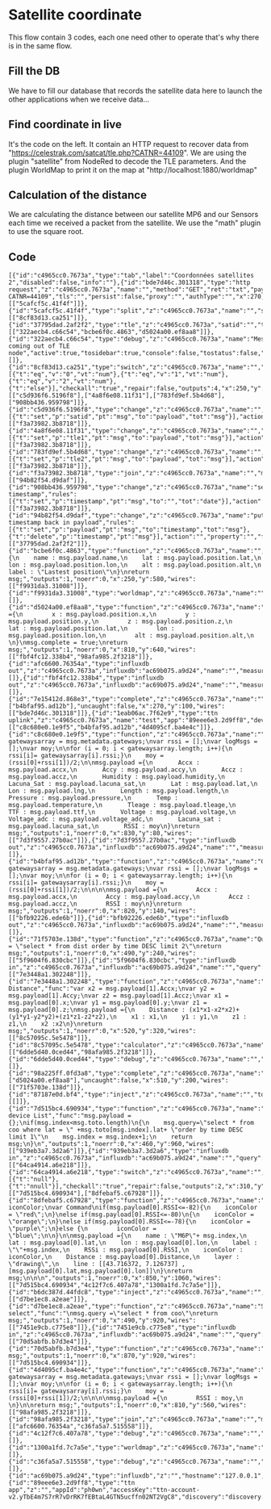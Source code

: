 # Satellite coordinate
This flow contain 3 codes, each one need other to operate that's why there is in the same flow.

## Fill the DB 
We have to fill our database that records the satellite data here to launch the other applications when we receive data... 

## Find coordinate in live
It's the code on the left. It contain an HTTP request to recover data from "https://celestrak.com/satcat/tle.php?CATNR=44109".
We are using the plugin "satellite" from NodeRed to decode the TLE parameters.
And the plugin WorldMap to print it on the map at "http://localhost:1880/worldmap"

## Calculation of the distance 
We are calculating the distance between our satellite MP6 and our Sensors each time we received a packet from the satellite.
We use the "math" plugin to use the square root.


## Code 
    [{"id":"c4965cc0.7673a","type":"tab","label":"Coordonnées satellites 2","disabled":false,"info":""},{"id":"bde7d46c.301318","type":"http request","z":"c4965cc0.7673a","name":"","method":"GET","ret":"txt","paytoqs":false,"url":"https://celestrak.com/satcat/tle.php?CATNR=44109","tls":"","persist":false,"proxy":"","authType":"","x":270,"y":140,"wires":[["5cafcf5c.41f4f"]]},{"id":"5cafcf5c.41f4f","type":"split","z":"c4965cc0.7673a","name":"","splt":"\\n","spltType":"str","arraySplt":1,"arraySpltType":"len","stream":false,"addname":"","x":250,"y":180,"wires":[["8cf83d13.ca251"]]},{"id":"37795dad.2af2f2","type":"tle","z":"c4965cc0.7673a","satid":"","tle1":"","tle2":"","coordsys":"latlongdeg","name":"MP6","x":250,"y":540,"wires":[["322aecb4.c66c54","bcbe6f0c.4863","d5024a00.ef8aa8"]]},{"id":"322aecb4.c66c54","type":"debug","z":"c4965cc0.7673a","name":"Message coming out of TLE node","active":true,"tosidebar":true,"console":false,"tostatus":false,"complete":"true","targetType":"full","x":500,"y":540,"wires":[]},{"id":"8cf83d13.ca251","type":"switch","z":"c4965cc0.7673a","name":"","property":"parts.index","propertyType":"msg","rules":[{"t":"eq","v":"0","vt":"num"},{"t":"eq","v":"1","vt":"num"},{"t":"eq","v":"2","vt":"num"},{"t":"else"}],"checkall":"true","repair":false,"outputs":4,"x":250,"y":240,"wires":[["c5d936f6.5196f8"],["4a8f6e08.11f31"],["783fd9ef.5b4d68"],["908bb436.959798"]]},{"id":"c5d936f6.5196f8","type":"change","z":"c4965cc0.7673a","name":"","rules":[{"t":"set","p":"satid","pt":"msg","to":"payload","tot":"msg"}],"action":"","property":"","from":"","to":"","reg":false,"x":270,"y":300,"wires":[["f3a73982.3b8718"]]},{"id":"4a8f6e08.11f31","type":"change","z":"c4965cc0.7673a","name":"","rules":[{"t":"set","p":"tle1","pt":"msg","to":"payload","tot":"msg"}],"action":"","property":"","from":"","to":"","reg":false,"x":270,"y":340,"wires":[["f3a73982.3b8718"]]},{"id":"783fd9ef.5b4d68","type":"change","z":"c4965cc0.7673a","name":"","rules":[{"t":"set","p":"tle2","pt":"msg","to":"payload","tot":"msg"}],"action":"","property":"","from":"","to":"","reg":false,"x":270,"y":380,"wires":[["f3a73982.3b8718"]]},{"id":"f3a73982.3b8718","type":"join","z":"c4965cc0.7673a","name":"","mode":"auto","build":"string","property":"payload","propertyType":"msg","key":"topic","joiner":"\\n","joinerType":"str","accumulate":false,"timeout":"","count":"","reduceRight":false,"reduceExp":"","reduceInit":"","reduceInitType":"","reduceFixup":"","x":250,"y":460,"wires":[["94b82f54.d9daf"]]},{"id":"908bb436.959798","type":"change","z":"c4965cc0.7673a","name":"set timestamp","rules":[{"t":"set","p":"timestamp","pt":"msg","to":"","tot":"date"}],"action":"","property":"","from":"","to":"","reg":false,"x":280,"y":420,"wires":[["f3a73982.3b8718"]]},{"id":"94b82f54.d9daf","type":"change","z":"c4965cc0.7673a","name":"put timestamp back in payload","rules":[{"t":"set","p":"payload","pt":"msg","to":"timestamp","tot":"msg"},{"t":"delete","p":"timestamp","pt":"msg"}],"action":"","property":"","from":"","to":"","reg":false,"x":330,"y":500,"wires":[["37795dad.2af2f2"]]},{"id":"bcbe6f0c.4863","type":"function","z":"c4965cc0.7673a","name":"","func":"msg.payload={\n    name : msg.payload.name,\n    lat : msg.payload.position.lat,\n    lon : msg.payload.position.lon,\n    alt : msg.payload.position.alt,\n    label : \"Lastest position\"\n}\nreturn msg;","outputs":1,"noerr":0,"x":250,"y":580,"wires":[["f9931da3.31008"]]},{"id":"f9931da3.31008","type":"worldmap","z":"c4965cc0.7673a","name":"","lat":"","lon":"","zoom":"","layer":"","cluster":"","maxage":"","usermenu":"show","layers":"show","panit":"false","panlock":"false","zoomlock":"false","hiderightclick":"false","coords":"none","showgrid":"false","path":"/worldmap","x":440,"y":640,"wires":[]},{"id":"d5024a00.ef8aa8","type":"function","z":"c4965cc0.7673a","name":"","func":"\nmsg.payload ={\n        x : msg.payload.position.x,\n        y : msg.payload.position.y,\n        z : msg.payload.position.z,\n        lat : msg.payload.position.lat,\n        lon : msg.payload.position.lon,\n        alt : msg.payload.position.alt,\n        \n}\nmsg.complete = true;\nreturn msg;","outputs":1,"noerr":0,"x":810,"y":640,"wires":[["fbf4fc12.338b4","98afa985.2f3218"]]},{"id":"afc6600.76354a","type":"influxdb out","z":"c4965cc0.7673a","influxdb":"ac69b075.a9d24","name":"","measurement":"coo","precision":"","retentionPolicy":"","x":1140,"y":720,"wires":[]},{"id":"fbf4fc12.338b4","type":"influxdb out","z":"c4965cc0.7673a","influxdb":"ac69b075.a9d24","name":"","measurement":"dist","precision":"","retentionPolicy":"","x":620,"y":720,"wires":[]},{"id":"7e15412d.868e3","type":"complete","z":"c4965cc0.7673a","name":"","scope":["b4bfaf95.ad12b"],"uncaught":false,"x":270,"y":100,"wires":[["bde7d46c.301318"]]},{"id":"1eab06ac.7f62e9","type":"ttn uplink","z":"c4965cc0.7673a","name":"test","app":"89eee6e3.2d9ff8","dev_id":"test","field":"","x":650,"y":100,"wires":[["c8c680e0.1e9f5","b4bfaf95.ad12b","4d4095cf.ba4e4c"]]},{"id":"c8c680e0.1e9f5","type":"function","z":"c4965cc0.7673a","name":"","func":"var gatewaysarray = msg.metadata.gateways;\nvar rssi = [];\nvar logMsgs = [];\nvar moy;\n\nfor (i = 0; i < gatewaysarray.length; i++){\n    rssi[i]= gatewaysarray[i].rssi;}\n    moy = (rssi[0]+rssi[1])/2;\n\nmsg.payload ={\n       Accx : msg.payload.accx,\n       Accy : msg.payload.accy,\n       Accz : msg.payload.accz,\n       Humidity : msg.payload.humidity,\n       Lacuna_Sat : msg.payload.lacuna_sat,\n       Lat : msg.payload.lat,\n       Lon : msg.payload.lng,\n       Length : msg.payload.length,\n       Pressure : msg.payload.pressure,\n       Temp : msg.payload.temperature,\n       Tleage : msg.payload.tleage,\n       TTF : msg.payload.ttf,\n       Voltage : msg.payload.voltage,\n       Voltage_adc : msg.payload.voltage_adc,\n       Lacuna_sat : msg.payload.lacuna_sat,\n       RSSI : moy\n}\nreturn msg;","outputs":1,"noerr":0,"x":830,"y":80,"wires":[["7d3f9557.27b0ac"]]},{"id":"7d3f9557.27b0ac","type":"influxdb out","z":"c4965cc0.7673a","influxdb":"ac69b075.a9d24","name":"","measurement":"Test","precision":"","retentionPolicy":"","x":1110,"y":80,"wires":[]},{"id":"b4bfaf95.ad12b","type":"function","z":"c4965cc0.7673a","name":"Complete","func":"var gatewaysarray = msg.metadata.gateways;\nvar rssi = [];\nvar logMsgs = [];\nvar moy;\n\nfor (i = 0; i < gatewaysarray.length; i++){\n    rssi[i]= gatewaysarray[i].rssi;}\n    moy = (rssi[0]+rssi[1])/2;\n\n\n\nmsg.payload ={\n        Accx : msg.payload.accx,\n        Accy : msg.payload.accy,\n        Accz : msg.payload.accz,\n        RSSI : moy\n}\nreturn msg;","outputs":1,"noerr":0,"x":820,"y":140,"wires":[["bfb92226.ede6b"]]},{"id":"bfb92226.ede6b","type":"influxdb out","z":"c4965cc0.7673a","influxdb":"ac69b075.a9d24","name":"","measurement":"dist","precision":"","retentionPolicy":"","x":1100,"y":140,"wires":[]},{"id":"71f5703e.138d","type":"function","z":"c4965cc0.7673a","name":"Query","func":"msg.query = \"select * from dist order by time DESC limit 2\"\nreturn msg;","outputs":1,"noerr":0,"x":490,"y":240,"wires":[["5f9604f6.830cbc"]]},{"id":"5f9604f6.830cbc","type":"influxdb in","z":"c4965cc0.7673a","influxdb":"ac69b075.a9d24","name":"","query":"","rawOutput":false,"precision":"","retentionPolicy":"","x":510,"y":280,"wires":[["7e3448a1.302248"]]},{"id":"7e3448a1.302248","type":"function","z":"c4965cc0.7673a","name":"Calcul Distance","func":"var x2 = msg.payload[1].Accx;\nvar y2 = msg.payload[1].Accy;\nvar z2 = msg.payload[1].Accz;\nvar x1 = msg.payload[0].x;\nvar y1 = msg.payload[0].y;\nvar z1 = msg.payload[0].z;\nmsg.payload ={\n    Distance : (x1*x1-x2*x2)+(y1*y1-y2*y2)+(z1*z1-z2*z2),\n    x1 : x1,\n    y1 : y1,\n    z1 : z1,\n    x2 :x2\n}\nreturn msg;","outputs":1,"noerr":0,"x":520,"y":320,"wires":[["8c57095c.5e5478"]]},{"id":"8c57095c.5e5478","type":"calculator","z":"c4965cc0.7673a","name":"","inputMsgField":"payload.Distance","outputMsgField":"payload.Distance","operation":"sqrt","constant":"","x":510,"y":360,"wires":[["6dde5d40.0ced44","98afa985.2f3218"]]},{"id":"6dde5d40.0ced44","type":"debug","z":"c4965cc0.7673a","name":"","active":true,"tosidebar":true,"console":false,"tostatus":false,"complete":"false","x":510,"y":400,"wires":[]},{"id":"98a225ff.0fd3a8","type":"complete","z":"c4965cc0.7673a","name":"","scope":["d5024a00.ef8aa8"],"uncaught":false,"x":510,"y":200,"wires":[["71f5703e.138d"]]},{"id":"87187e0d.bf4","type":"inject","z":"c4965cc0.7673a","name":"","topic":"","payload":"","payloadType":"date","repeat":"300","crontab":"","once":false,"onceDelay":0.1,"x":130,"y":60,"wires":[[]]},{"id":"7d515bc4.690934","type":"function","z":"c4965cc0.7673a","name":"Compute device List","func":"msg.payload = {};\nif(msg.index<msg.toto.length)\n{\n    msg.query=\"select * from coo where lat = \" +msg.toto[msg.index].lat+ \"order by time DESC limit 1\"\n    msg.index = msg.index+1;\n    return msg;\n}\n","outputs":1,"noerr":0,"x":460,"y":960,"wires":[["939eb3a7.3d2a6"]]},{"id":"939eb3a7.3d2a6","type":"influxdb in","z":"c4965cc0.7673a","influxdb":"ac69b075.a9d24","name":"","query":"","rawOutput":false,"precision":"","retentionPolicy":"","x":650,"y":960,"wires":[["64ca4914.a6e218"]]},{"id":"64ca4914.a6e218","type":"switch","z":"c4965cc0.7673a","name":"","property":"payload[0]","propertyType":"msg","rules":[{"t":"null"},{"t":"nnull"}],"checkall":"true","repair":false,"outputs":2,"x":310,"y":1060,"wires":[["7d515bc4.690934"],["8dfebaf5.c67928"]]},{"id":"8dfebaf5.c67928","type":"function","z":"c4965cc0.7673a","name":"","func":"var iconColor;\nvar Command\nif(msg.payload[0].RSSI<=-82){\n    iconColor = \"red\";\n}\nelse if(msg.payload[0].RSSI<=-80)\n{\n    iconColor = \"orange\";\n}\nelse if(msg.payload[0].RSSI<=-78){\n    iconColor = \"purple\";\n}else {\n        iconColor = \"blue\";\n\n}\n\nmsg.payload ={\n    name : \"M6P\"+ msg.index,\n    lat : msg.payload[0].lat,\n    lon : msg.payload[0].lon,\n    label : \"\"+msg.index,\n    RSSi : msg.payload[0].RSSI,\n    iconColor : iconColor,\n    Distance : msg.payload[0].Distance,\n    layer : \"drawing\",\n    line : [[43.716372, 7.126737] , [msg.payload[0].lat,msg.payload[0].lon]]\n}\nreturn msg;\n\n\n","outputs":1,"noerr":0,"x":850,"y":1060,"wires":[["7d515bc4.690934","4c12f7c6.407a78","1300a1fd.7c7a5e"]]},{"id":"b6dc387d.44fdc8","type":"inject","z":"c4965cc0.7673a","name":"","topic":"","payload":"","payloadType":"date","repeat":"","crontab":"","once":false,"onceDelay":0.1,"x":200,"y":920,"wires":[["d7be1ec8.a2eae"]]},{"id":"d7be1ec8.a2eae","type":"function","z":"c4965cc0.7673a","name":"SQL select","func":"\nmsg.query =\"select * from coo\"\nreturn msg;","outputs":1,"noerr":0,"x":490,"y":920,"wires":[["7451e9cb.c775e8"]]},{"id":"7451e9cb.c775e8","type":"influxdb in","z":"c4965cc0.7673a","influxdb":"ac69b075.a9d24","name":"","query":"","rawOutput":false,"precision":"","retentionPolicy":"","x":650,"y":920,"wires":[["70d5abfb.b7d3e4"]]},{"id":"70d5abfb.b7d3e4","type":"function","z":"c4965cc0.7673a","name":"","func":"msg.index=0;\nmsg.toto=msg.payload;\n\nreturn msg;","outputs":1,"noerr":0,"x":870,"y":920,"wires":[["7d515bc4.690934"]]},{"id":"4d4095cf.ba4e4c","type":"function","z":"c4965cc0.7673a","name":"","func":"var gatewaysarray = msg.metadata.gateways;\nvar rssi = [];\nvar logMsgs = [];\nvar moy;\n\nfor (i = 0; i < gatewaysarray.length; i++){\n    rssi[i]= gatewaysarray[i].rssi;}\n    moy = (rssi[0]+rssi[1])/2;\n\n\n\nmsg.payload ={\n        RSSI : moy,\n       \n}\n\nreturn msg;","outputs":1,"noerr":0,"x":810,"y":560,"wires":[["98afa985.2f3218"]]},{"id":"98afa985.2f3218","type":"join","z":"c4965cc0.7673a","name":"","mode":"custom","build":"merged","property":"payload","propertyType":"msg","key":"topic","joiner":"\\n","joinerType":"str","accumulate":false,"timeout":"10s","count":"","reduceRight":false,"reduceExp":"","reduceInit":"","reduceInitType":"","reduceFixup":"","x":1170,"y":600,"wires":[["afc6600.76354a","c36fa5a7.515558"]]},{"id":"4c12f7c6.407a78","type":"debug","z":"c4965cc0.7673a","name":"","active":true,"tosidebar":true,"console":false,"tostatus":false,"complete":"false","x":1200,"y":1000,"wires":[]},{"id":"1300a1fd.7c7a5e","type":"worldmap","z":"c4965cc0.7673a","name":"","lat":"","lon":"","zoom":"","layer":"","cluster":"","maxage":"","usermenu":"show","layers":"show","panit":"false","panlock":"false","zoomlock":"false","hiderightclick":"false","coords":"false","showgrid":"false","path":"/worldmap","x":1240,"y":1080,"wires":[]},{"id":"c36fa5a7.515558","type":"debug","z":"c4965cc0.7673a","name":"","active":true,"tosidebar":true,"console":false,"tostatus":false,"complete":"false","x":1340,"y":720,"wires":[]},{"id":"ac69b075.a9d24","type":"influxdb","z":"","hostname":"127.0.0.1","port":"8086","protocol":"http","database":"Sensor_IOT","name":"Sensor_iOT","usetls":false,"tls":""},{"id":"89eee6e3.2d9ff8","type":"ttn app","z":"","appId":"ph0wn","accessKey":"ttn-account-v2.yTbE4m7S7rR7vDrRK7fEBtaL4GTN5ucffn02NT2VgC8","discovery":"discovery.thethingsnetwork.org:1900"}]
